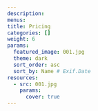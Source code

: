 ```yaml
---
description:
menus:
title: Pricing
categories: []
weight: 6
params:
  featured_image: 001.jpg
  theme: dark
  sort_order: asc
  sort_by: Name # Exif.Date
resources:
  - src: 001.jpg
    params:
      cover: true
---
```

